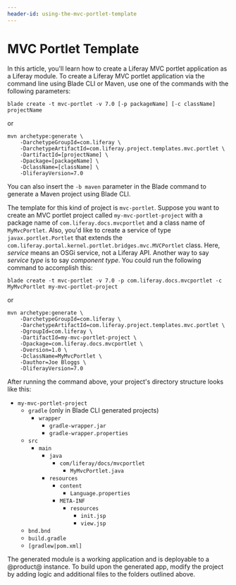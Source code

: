 ```yaml
---
header-id: using-the-mvc-portlet-template
---
```


# MVC Portlet Template

In this article, you'll learn how to create a Liferay MVC portlet application as
a Liferay module. To create a Liferay MVC portlet application via the command
line using Blade CLI or Maven, use one of the commands with the following
parameters:

    blade create -t mvc-portlet -v 7.0 [-p packageName] [-c className] projectName

or

    mvn archetype:generate \
        -DarchetypeGroupId=com.liferay \
        -DarchetypeArtifactId=com.liferay.project.templates.mvc.portlet \
        -DartifactId=[projectName] \
        -Dpackage=[packageName] \
        -DclassName=[className] \
        -DliferayVersion=7.0

You can also insert the `-b maven` parameter in the Blade command to generate a
Maven project using Blade CLI.

The template for this kind of project is `mvc-portlet`. Suppose you want to
create an MVC portlet project called `my-mvc-portlet-project` with a package
name of `com.liferay.docs.mvcportlet` and a class name of `MyMvcPortlet`. Also,
you'd like to create a service of type `javax.portlet.Portlet` that extends the
`com.liferay.portal.kernel.portlet.bridges.mvc.MVCPortlet` class. Here,
*service* means an OSGi service, not a Liferay API. Another way to say *service
type* is to say *component type*. You could run the following command to
accomplish this:

    blade create -t mvc-portlet -v 7.0 -p com.liferay.docs.mvcportlet -c MyMvcPortlet my-mvc-portlet-project

or

    mvn archetype:generate \
        -DarchetypeGroupId=com.liferay \
        -DarchetypeArtifactId=com.liferay.project.templates.mvc.portlet \
        -DgroupId=com.liferay \
        -DartifactId=my-mvc-portlet-project \
        -Dpackage=com.liferay.docs.mvcportlet \
        -Dversion=1.0 \
        -DclassName=MyMvcPortlet \
        -Dauthor=Joe Bloggs \
        -DliferayVersion=7.0

After running the command above, your project's directory structure looks like
this:

- `my-mvc-portlet-project`
    - `gradle` (only in Blade CLI generated projects)
        - `wrapper`
            - `gradle-wrapper.jar`
            - `gradle-wrapper.properties`
    - `src`
        - `main`
            - `java`
                - `com/liferay/docs/mvcportlet`
                    - `MyMvcPortlet.java`
            - `resources`
                - `content`
                    - `Language.properties`
                - `META-INF`
                    - `resources`
                        - `init.jsp`
                        - `view.jsp`
    - `bnd.bnd`
    - `build.gradle`
    - `[gradlew|pom.xml]`

The generated module is a working application and is deployable to a @product@
instance. To build upon the generated app, modify the project by adding logic
and additional files to the folders outlined above.
